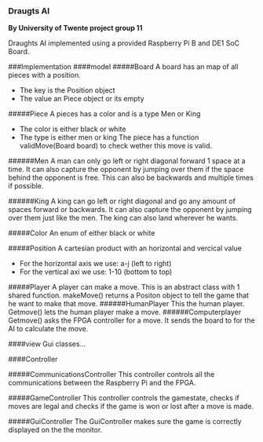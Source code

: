 ### Draugts AI 
**By University of Twente project group 11**

Draughts AI implemented using a provided Raspberry Pi B and DE1 SoC Board.

###Implementation
####model
#####Board
A board has an map of all pieces with a position.
- The key is the Position object
- The value an Piece object or its empty


#####Piece
A pieces has a color and is a type Men or King
- The color is either black or white 
- The type is either men or king
The piece has a function validMove(Board board) to check wether this move is valid.

######Men
A man can only go left or right diagonal forward 1 space at a time. It can also capture the opponent by jumping over them if the space behind the opponent is free. This can also be backwards and multiple times if possible.

######King
A king can go left or right diagonal and go any amount of spaces forward or backwards. It can also capture the opponent by jumping over them just like the men. The king can also land wherever he wants. 

#####Color
An enum of either black or white

#####Position
A cartesian product with an horizontal and vercical value
- For the horizontal axis we use: a-j (left to right)
- For the vertical axi we use: 1-10 (bottom to top)

#####Player
A player can make a move. This is an abstract class with 1 shared function. makeMove() returns a Positon object to tell the game that he want to make that move.
######HumanPlayer
This the human player. Getmove() lets the human player make a move.
######Computerplayer
Getmove() asks the FPGA controller for a move. It sends the board to for the AI to calculate the move.

####view
Gui classes...


####Controller

#####CommunicationsController
This controller controls all the communications between the Raspberry Pi and the FPGA.

#####GameController
This controller controls the gamestate, checks if moves are legal and checks if the game is won or lost after a move is made.

#####GuiController
The GuiController makes sure the game is correctly displayed on the the monitor.
